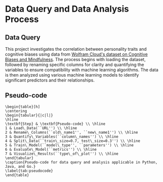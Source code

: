 # Data Query and Data Analysis Process
## Data Query
This project investigates the correlation between personality traits and cognitive biases using data from [Wolfram Cloud's dataset on Cognitive Biases and Mindfulness](https://datarepository.wolframcloud.com/resources/Philip%20Z.%20Maymin_Data-for-Maymin--Langer-2021-Cognitive-Biases-and-Mindfulness/). The process begins with loading the dataset, followed by renaming specific columns for clarity and quantifying the variables to ensure compatibility with machine learning algorithms. The data is then analyzed using various machine learning models to identify significant predictors and their relationships.

## Pseudo-code
```
\begin{table}[h]
\centering
\begin{tabular}{|c|l|}
\hline
\textbf{Step} & \textbf{Pseudo-code} \\ \hline
1 & Load\_Data(``URL'') \\ \hline
2 & Rename\_Columns(``old\_name1'', ``new\_name1'') \\ \hline
3 & Quantify\_Variables(``column\_names'') \\ \hline
4 & Split\_Data(``train\_size=0.7, test\_size=0.3'') \\ \hline
5 & Train\_Model(``model\_type'', ``parameters'') \\ \hline
6 & Evaluate\_Model(``metrics'') \\ \hline
7 & Visualize\_Results(``type\_of\_plot'') \\ \hline
\end{tabular}
\caption{Pseudo-code for data query and analysis applicable in Python, Java, and Go.}
\label{tab:pseudocode}
\end{table}
```
